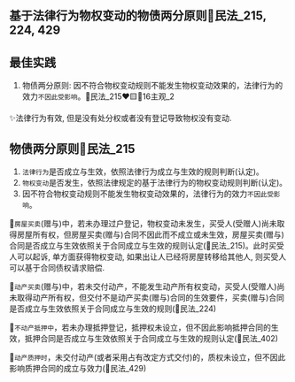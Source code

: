 ## 基于法律行为物权变动的物债两分原则🚪民法_215, 224, 429


## 最佳实践


1. 物债两分原则: 因不符合物权变动规则不能发生物权变动效果的，法律行为的效力`不因此受影响`。🚪民法_215❤️🟨🚪16主观_2

✨法律行为有效, 但是没有处分权或者没有登记导致物权没有变动.



## 物债两分原则🚪民法_215
1. `法律行为`是否成立与生效，依照法律行为成立与生效的规则判断(认定)。
2. `物权变动`是否发生，依照法律规定的基于法律行为的物权变动规则判断(认定)。
3. 因不符合物权变动规则不能发生物权变动效果的，法律行为的效力`不因此受影响`。




🍐`房屋买卖`(赠与)中，若未办理过户登记，物权变动未发生，买受人(受赠人)尚未取得房屋所有权，但房屋买卖(赠与)合同不因此而不成立或未生效，房屋买卖(赠与)合同是否成立与生效依照关于合同成立与生效的规则认定(🚪民法_215)。此时买受人可以起诉, 单方面获得物权变动, 如果出让人已经将房屋转移给其他人, 则买受人可以基于合同债权请求赔偿.

🍐`动产买卖`(赠与)中，若未交付动产，不能发生动产所有权变动，买受人(受赠人)尚未取得动产所有权，但交付不是动产买卖(赠与)合同的生效要件，买卖(赠与)合同是否成立与生效依照关于合同成立与生效的规则(🚪民法_224)

🍐`不动产抵押中`，若未办理抵押登记，抵押权未设立，但不因此影响抵押合同的生效，抵押合同是否成立与生效依照关于合同成立与生效的规则认定(🚪民法_402)

🍐`动产质押时`，未交付动产(或者采用占有改定方式交付)的，质权未设立，但不因此影响质押合同的成立与效力(🚪民法_429)
